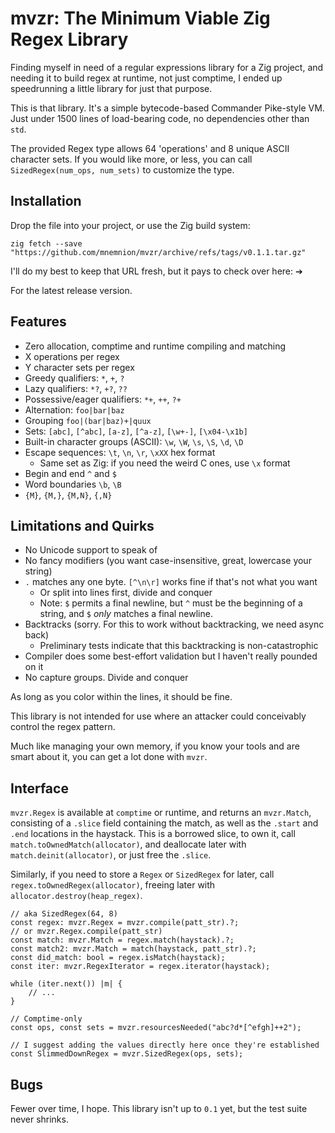 # mvzr: The Minimum Viable Zig Regex Library

Finding myself in need of a regular expressions library for a Zig project, and needing it to build regex at runtime, not just comptime, I ended up speedrunning a little library for just that purpose.

This is that library.  It's a simple bytecode-based Commander Pike-style VM.  Just under 1500 lines of load-bearing code, no dependencies other than `std`.

The provided Regex type allows 64 'operations' and 8 unique ASCII character sets.  If you would like more, or less, you can call `SizedRegex(num_ops, num_sets)` to customize the type.

## Installation

Drop the file into your project, or use the Zig build system:

```zig
zig fetch --save "https://github.com/mnemnion/mvzr/archive/refs/tags/v0.1.1.tar.gz"
```

I'll do my best to keep that URL fresh, but it pays to check over here: ➔

For the latest release version.

## Features

- Zero allocation, comptime and runtime compiling and matching
- X operations per regex
- Y character sets per regex
- Greedy qualifiers: `*`, `+`, `?`
- Lazy qualifiers: `*?`, `+?`, `??`
- Possessive/eager qualifiers: `*+`, `++`, `?+`
- Alternation: `foo|bar|baz`
- Grouping `foo|(bar|baz)+|quux`
- Sets: `[abc]`, `[^abc]`, `[a-z]`, `[^a-z]`, `[\w+-]`, `[\x04-\x1b]`
- Built-in character groups (ASCII): `\w`, `\W`, `\s`, `\S`, `\d`, `\D`
- Escape sequences: `\t`, `\n`, `\r`, `\xXX` hex format
    - Same set as Zig: if you need the weird C ones, use `\x` format
- Begin and end `^` and `$`
- Word boundaries `\b`, `\B`
- `{M}`, `{M,}`, `{M,N}`, `{,N}`

## Limitations and Quirks

- No Unicode support to speak of
- No fancy modifiers (you want case-insensitive, great, lowercase your string)
- `.` matches any one byte.  `[^\n\r]` works fine if that's not what you want
    - Or split into lines first, divide and conquer
    - Note: `$` permits a final newline, but `^` must be the beginning of a string, and `$` _only_ matches a final newline.
- Backtracks (sorry. For this to work without backtracking, we need async back)
    - Preliminary tests indicate that this backtracking is non-catastrophic
- Compiler does some best-effort validation but I haven't really pounded on it
- No capture groups.  Divide and conquer

As long as you color within the lines, it should be fine.

This library is not intended for use where an attacker could conceivably control the regex pattern.

Much like managing your own memory, if you know your tools and are smart about it, you can get a lot done with `mvzr`.

## Interface

`mvzr.Regex` is available at `comptime` or runtime, and returns an `mvzr.Match`, consisting of a `.slice` field containing the match, as well as the `.start` and `.end` locations in the haystack.  This is a borrowed slice, to own it, call `match.toOwnedMatch(allocator)`, and deallocate later with `match.deinit(allocator)`, or just free the `.slice`.

Similarly, if you need to store a `Regex` or `SizedRegex` for later, call `regex.toOwnedRegex(allocator)`, freeing later with `allocator.destroy(heap_regex)`.

```zig
// aka SizedRegex(64, 8)
const regex: mvzr.Regex = mvzr.compile(patt_str).?;
// or mvzr.Regex.compile(patt_str)
const match: mvzr.Match = regex.match(haystack).?;
const match2: mvzr.Match = match(haystack, patt_str).?;
const did_match: bool = regex.isMatch(haystack);
const iter: mvzr.RegexIterator = regex.iterator(haystack);

while (iter.next()) |m| {
    // ...
}

// Comptime-only
const ops, const sets = mvzr.resourcesNeeded("abc?d*[^efgh]++2");

// I suggest adding the values directly here once they're established
const SlimmedDownRegex = mvzr.SizedRegex(ops, sets);
```

## Bugs

Fewer over time, I hope.  This library isn't up to `0.1` yet, but the test suite never shrinks.
